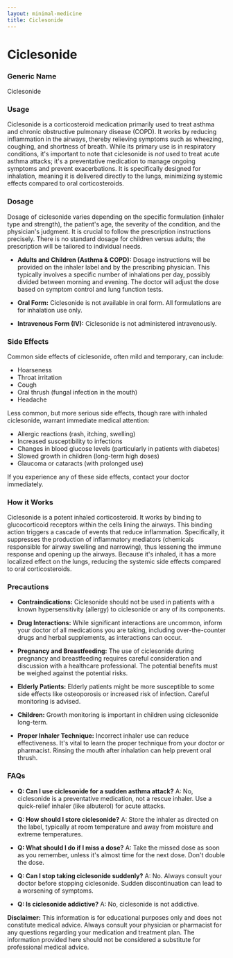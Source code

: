 ```yaml
---
layout: minimal-medicine
title: Ciclesonide
---
```


# Ciclesonide
### Generic Name
Ciclesonide

### Usage
Ciclesonide is a corticosteroid medication primarily used to treat asthma and chronic obstructive pulmonary disease (COPD).  It works by reducing inflammation in the airways, thereby relieving symptoms such as wheezing, coughing, and shortness of breath.  While its primary use is in respiratory conditions, it's important to note that ciclesonide is *not* used to treat acute asthma attacks; it's a preventative medication to manage ongoing symptoms and prevent exacerbations.  It is specifically designed for inhalation, meaning it is delivered directly to the lungs, minimizing systemic effects compared to oral corticosteroids.


### Dosage

Dosage of ciclesonide varies depending on the specific formulation (inhaler type and strength), the patient's age, the severity of the condition, and the physician's judgment.  It is crucial to follow the prescription instructions precisely.  There is no standard dosage for children versus adults; the prescription will be tailored to individual needs.  

* **Adults and Children (Asthma & COPD):** Dosage instructions will be provided on the inhaler label and by the prescribing physician.  This typically involves a specific number of inhalations per day, possibly divided between morning and evening.  The doctor will adjust the dose based on symptom control and lung function tests.

* **Oral Form:** Ciclesonide is not available in oral form.  All formulations are for inhalation use only.

* **Intravenous Form (IV):** Ciclesonide is not administered intravenously.


### Side Effects

Common side effects of ciclesonide, often mild and temporary, can include:

* Hoarseness
* Throat irritation
* Cough
* Oral thrush (fungal infection in the mouth)
* Headache


Less common, but more serious side effects, though rare with inhaled ciclesonide, warrant immediate medical attention:

* Allergic reactions (rash, itching, swelling)
* Increased susceptibility to infections
* Changes in blood glucose levels (particularly in patients with diabetes)
* Slowed growth in children (long-term high doses)
* Glaucoma or cataracts (with prolonged use)


If you experience any of these side effects, contact your doctor immediately.

### How it Works

Ciclesonide is a potent inhaled corticosteroid.  It works by binding to glucocorticoid receptors within the cells lining the airways. This binding action triggers a cascade of events that reduce inflammation.  Specifically, it suppresses the production of inflammatory mediators (chemicals responsible for airway swelling and narrowing), thus lessening the immune response and opening up the airways.  Because it's inhaled, it has a more localized effect on the lungs, reducing the systemic side effects compared to oral corticosteroids.

### Precautions

* **Contraindications:** Ciclesonide should not be used in patients with a known hypersensitivity (allergy) to ciclesonide or any of its components.

* **Drug Interactions:** While significant interactions are uncommon, inform your doctor of all medications you are taking, including over-the-counter drugs and herbal supplements, as interactions can occur.

* **Pregnancy and Breastfeeding:** The use of ciclesonide during pregnancy and breastfeeding requires careful consideration and discussion with a healthcare professional. The potential benefits must be weighed against the potential risks.

* **Elderly Patients:**  Elderly patients might be more susceptible to some side effects like osteoporosis or increased risk of infection.  Careful monitoring is advised.

* **Children:**  Growth monitoring is important in children using ciclesonide long-term.

* **Proper Inhaler Technique:** Incorrect inhaler use can reduce effectiveness.  It's vital to learn the proper technique from your doctor or pharmacist.  Rinsing the mouth after inhalation can help prevent oral thrush.


### FAQs

* **Q: Can I use ciclesonide for a sudden asthma attack?**  A: No, ciclesonide is a preventative medication, not a rescue inhaler.  Use a quick-relief inhaler (like albuterol) for acute attacks.

* **Q: How should I store ciclesonide?** A: Store the inhaler as directed on the label, typically at room temperature and away from moisture and extreme temperatures.

* **Q: What should I do if I miss a dose?** A: Take the missed dose as soon as you remember, unless it's almost time for the next dose.  Don't double the dose.

* **Q: Can I stop taking ciclesonide suddenly?** A: No.  Always consult your doctor before stopping ciclesonide.  Sudden discontinuation can lead to a worsening of symptoms.

* **Q: Is ciclesonide addictive?** A: No, ciclesonide is not addictive.


**Disclaimer:** This information is for educational purposes only and does not constitute medical advice.  Always consult your physician or pharmacist for any questions regarding your medication and treatment plan.  The information provided here should not be considered a substitute for professional medical advice.
